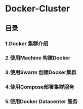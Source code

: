Docker-Cluster
=============================
目录
-----------------------------
### 1.Docker 集群介绍
### 2.使用Machine 构建Docker 
### 3.使用Swarm 创建Docker集群
### 4.使用Compose部署集群服务
### 5.使用Docker Datacenter 服务

